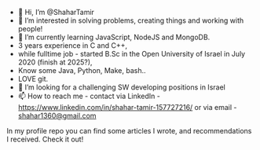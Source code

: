 - 👋 Hi, I’m @ShaharTamir
- 👀 I’m interested in solving problems, creating things and working with people!
- 🌱 I’m currently learning JavaScript, NodeJS and MongoDB.
- 3 years experience in C and C++, 
- while fulltime job - started B.Sc in the Open University of Israel in July 2020 (finish at 2025?),
- Know some Java, Python, Make, bash..
- LOVE git.
- 💞️ I’m looking for a challenging SW developing positions in Israel
- 📫 How to reach me - 
      contact via LinkedIn - https://www.linkedin.com/in/shahar-tamir-157727216/
      or via email - shahar1360@gmail.com
      
In my profile repo you can find some articles I wrote, and recommendations I received. Check it out!


<!---
ShaharTamir/ShaharTamir is a ✨ special ✨ repository because its `README.md` (this file) appears on your GitHub profile.
You can click the Preview link to take a look at your changes.
--->
